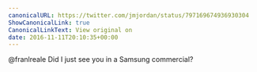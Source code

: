 ```yaml
---
canonicalURL: https://twitter.com/jmjordan/status/797169674936930304
ShowCanonicalLink: true
CanonicalLinkText: View original on
date: 2016-11-11T20:10:35+00:00
---
```

@franlreale Did I just see you in a Samsung commercial?